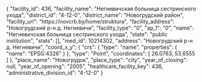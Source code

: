 {
    "facility_id": 436,
    "facility_name": "Негневичская больница сестринского ухода",
    "district_id": "4-12-0",
    "district_name": "Новогрудский район",
    "facility_url": "https:\/\/novcrb.by\/home\/struktura",
    "facility_address": "Новогрудский р-н д. Негневичи",
    "facility_type": "0",
    "ap_1": "0",
    "name": "Негневичская больница сестринского ухода",
    "state": "public institution",
    "stats": [],
    "med_id": 10214302,
    "address": "Новогрудский р-н д. Негневичи",
    "coord_x_y": {
        "crs": {
            "type": "name",
            "properties": {
                "name": "EPSG:4326"
            }
        },
        "type": "Point",
        "coordinates": [
            26.0763,
            53.6555
        ]
    },
    "place_name": "Новогрудок",
    "place_type": "city",
    "year_of_closing": null,
    "year_of_opening": "2005",
    "healthcare_facility_key": 436,
    "administrative_division_id": "4-12-0"
}